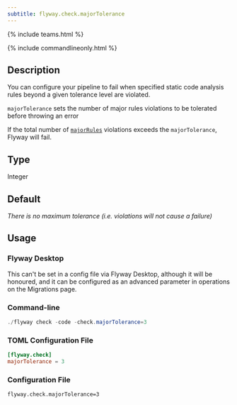 ```yaml
---
subtitle: flyway.check.majorTolerance
---
```


{% include teams.html %}

{% include commandlineonly.html %}

## Description

You can configure your pipeline to fail when specified static code analysis rules beyond a given tolerance level are violated.

`majorTolerance` sets the number of major rules violations to be tolerated before throwing an error

If the total number of [`majorRules`](<Configuration/Flyway Namespace/Flyway Check Namespace/Flyway Check Major Rules Setting>) violations exceeds the `majorTolerance`, Flyway will fail.

## Type

Integer

## Default

<i>There is no maximum tolerance (i.e. violations will not cause a failure)</i>

## Usage

### Flyway Desktop

This can't be set in a config file via Flyway Desktop, although it will be honoured, and it can be configured as an advanced parameter in operations on the Migrations page.

### Command-line

```powershell
./flyway check -code -check.majorTolerance=3
```

### TOML Configuration File

```toml
[flyway.check]
majorTolerance = 3
```

### Configuration File

```properties
flyway.check.majorTolerance=3
```
